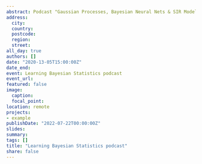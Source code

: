 ```yaml
---
abstract: Podcast "Gaussian Processes, Bayesian Neural Nets & SIR Models".
address:
  city: 
  country: 
  postcode: 
  region: 
  street: 
all_day: true
authors: []
date: "2020-13-05T15:00:00Z"
date_end: 
event: Learning Bayesian Statistics podcast
event_url: 
featured: false
image:
  caption: 
  focal_point: 
location: remote
projects:
- example
publishDate: "2022-07-22T00:00:00Z"
slides: 
summary: 
tags: []
title: "Learning Bayesian Statistics podcast"
share: false
---
```

